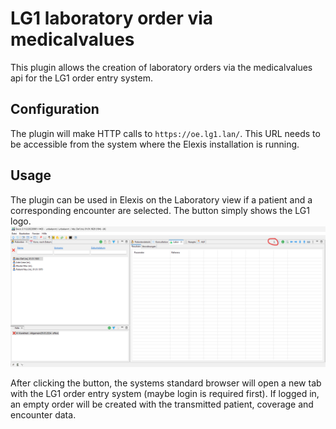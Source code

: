 # LG1 laboratory order via medicalvalues

This plugin allows the creation of laboratory orders via the medicalvalues api for the LG1 order entry system.

## Configuration

The plugin will make HTTP calls to `https://oe.lg1.lan/`.
This URL needs to be accessible from the system where the Elexis installation is running.

## Usage

The plugin can be used in Elexis on the Laboratory view if a patient and a corresponding encounter are selected.
The button simply shows the LG1 logo.
![img.png](docs/docsPluginLocation.png)

After clicking the button, the systems standard browser will open a new tab with the LG1 order entry system (maybe login
is required first). If logged in, an empty order will be created with the transmitted patient, coverage and encounter data.
